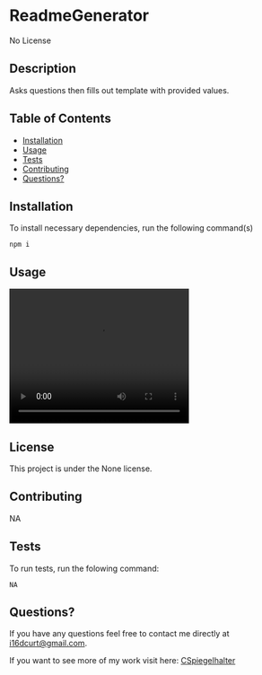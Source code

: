 # ReadmeGenerator

  No License

  ## Description

  Asks questions then fills out template with provided values.

  ## Table of Contents
  * [Installation](#installation)
  * [Usage](#usage)
  * [Tests](#tests)
  * [Contributing](#contributing)
  * [Questions?](#questions?)

  ## Installation
  To install necessary dependencies, run the following command(s)
      
    npm i
  
  ## Usage
    
  
  <video width="320" height="240" controls>
  <source src="./Assets/demo.webm" 

  Your browser does not support the video tag.
  </video>

  ## License
  This project is under the None license.

  ## Contributing
  NA

  ## Tests
  To run tests, run the folowing command:
      
    NA

  ## Questions? 
  If you have any questions feel free to contact me directly at i16dcurt@gmail.com. 

  If you want to see more of my work visit here: [CSpiegelhalter](https://github.com/CSpiegelhalter)


